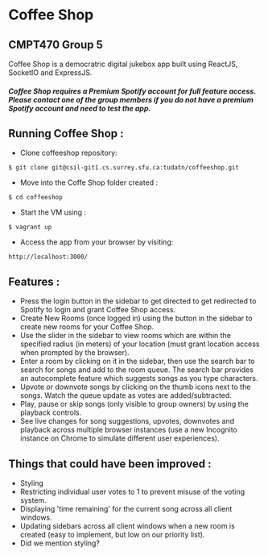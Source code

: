 # Coffee Shop
## CMPT470 Group 5

Coffee Shop is a democratric digital jukebox app built using ReactJS, SocketIO and ExpressJS.

##### Coffee Shop requires a Premium Spotify account for full feature access. Please contact one of the group members if you do not have a premium Spotify account and need to test the app.

## Running Coffee Shop : 

* Clone coffeeshop repository:

```
$ git clone git@csil-git1.cs.surrey.sfu.ca:tudatn/coffeeshop.git
```

* Move into the Coffe Shop folder created :

```
$ cd coffeeshop
```

* Start the VM using : 

```
$ vagrant up
```

* Access the app from your browser by visiting:

```
http://localhost:3000/
```

## Features : 
* Press the login button in the sidebar to get directed to get redirected to Spotify to login and grant Coffee Shop access.
* Create New Rooms (once logged in) using the button in the sidebar to create new rooms for your Coffee Shop.
* Use the slider in the sidebar to view rooms which are within the specified radius (in meters) of your location (must grant location access when prompted by the browser).
* Enter a room by clicking on it in the sidebar, then use the search bar to search for songs and add to the room queue. The search bar provides an autocomplete feature which suggests songs as you type characters.
* Upvote or downvote songs by clicking on the thumb icons next to the songs. Watch the queue update as votes are added/subtracted.
* Play, pause or skip songs (only visible to group owners) by using the playback controls.
* See live changes for song suggestions, upvotes, downvotes and playback across multiple browser instances (use a new Incognito instance on Chrome to simulate different user experiences).

## Things that could have been improved :
* Styling
* Restricting individual user votes to 1 to prevent misuse of the voting system.
* Displaying 'time remaining' for the current song across all client windows.
* Updating sidebars across all client windows when a new room is created (easy to implement, but low on our priority list).
* Did we mention styling?
